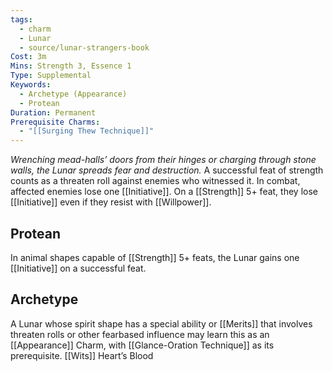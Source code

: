 ```yaml
---
tags:
  - charm
  - Lunar
  - source/lunar-strangers-book
Cost: 3m
Mins: Strength 3, Essence 1
Type: Supplemental
Keywords:
  - Archetype (Appearance)
  - Protean
Duration: Permanent
Prerequisite Charms:
  - "[[Surging Thew Technique]]"
---
```

*Wrenching mead-halls’ doors from their hinges or charging through stone walls, the Lunar spreads fear and destruction.*
A successful feat of strength counts as a threaten roll against enemies who witnessed it. In combat, affected enemies lose one [[Initiative]]. On a [[Strength]] 5+ feat, they lose [[Initiative]] even if they resist with [[Willpower]].

## Protean 
In animal shapes capable of [[Strength]] 5+ feats, the Lunar gains one [[Initiative]] on a successful feat.

## Archetype 
A Lunar whose spirit shape has a special ability or [[Merits]] that involves threaten rolls or other fearbased influence may learn this as an [[Appearance]] Charm, with [[Glance-Oration Technique]] as its prerequisite.
[[Wits]] Heart’s Blood